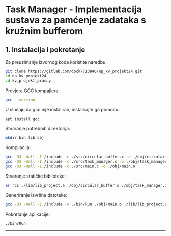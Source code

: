 # Task Manager - Implementacija sustava za pamćenje zadataka s kružnim bufferom

## 1. Instalacija i pokretanje

Za preuzimanje izvornog koda koristite naredbu:
```sh
git clone https://gitlab.com/dock7713840/np_kv_projekt24.git
cd np_kv_projekt24
cd kv_projekt_pracny
```

Provjera GCC kompajlera:
```sh
gcc --version
```
U slučaju da gcc nije instaliran, instalirajte ga pomoću:
```sh
apt install gcc
```

Stvaranje potrebnih direktorija:
```sh
mkdir bin lib obj
```

Kompilacija:
```sh
gcc -O3 -Wall -I./include -c ./src/circular_buffer.c -o ./obj/circular_buffer.o
gcc -O3 -Wall -I./include -c ./src/task_manager.c -o ./obj/task_manager.o
gcc -O3 -Wall -I./include -c ./src/main.c -o ./obj/main.o
```

Stvaranje statičke biblioteke:
```sh
ar rcs ./lib/lib_project.a ./obj/circular_buffer.o ./obj/task_manager.o ./obj/main.o
```

Generiranje izvršne datoteke:
```sh
gcc -O3 -Wall -I./include -o ./bin/Run ./obj/main.o ./lib/lib_project.a
```

Pokretanje aplikacije:
```sh
./bin/Run
```

---
